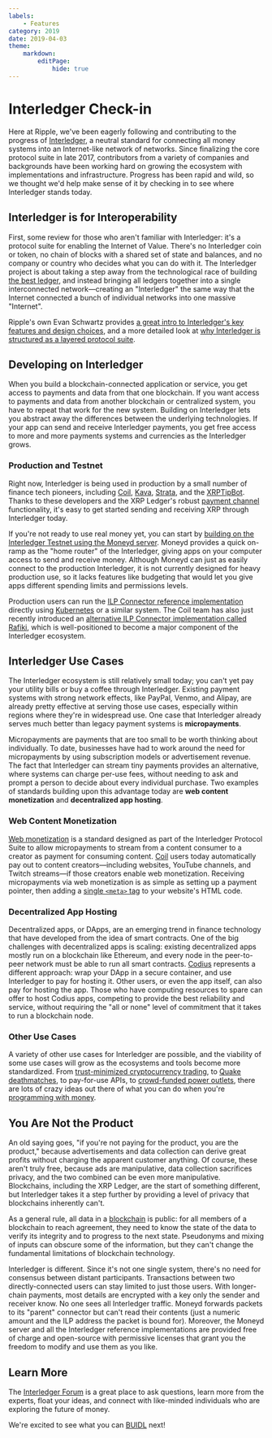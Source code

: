 ```yaml
---
labels:
    - Features
category: 2019
date: 2019-04-03
theme:
    markdown:
        editPage:
            hide: true
---
```

# Interledger Check-in

Here at Ripple, we've been eagerly following and contributing to the progress of [Interledger](https://interledger.org), a neutral standard for connecting all money systems into an Internet-like network of networks. Since finalizing the core protocol suite in late 2017, contributors from a variety of companies and backgrounds have been working hard on growing the ecosystem with implementations and infrastructure. Progress has been rapid and wild, so we thought we'd help make sense of it by checking in to see where Interledger stands today.

<!-- BREAK -->

## Interledger is for Interoperability

First, some review for those who aren't familiar with Interledger: it's a protocol suite for enabling the Internet of Value. There's no Interledger coin or token, no chain of blocks with a shared set of state and balances, and no company or country who decides what you can do with it. The Interledger project is about taking a step away from the technological race of building [the best ledger](https://developers.ripple.com/xrp-ledger-overview.html), and instead bringing all ledgers together into a single interconnected network—creating an "Interledger" the same way that the Internet connected a bunch of individual networks into one massive "Internet".

Ripple's own Evan Schwartz provides [a great intro to Interledger's key features and design choices](https://medium.com/xpring/interledger-how-to-interconnect-all-blockchains-and-value-networks-74f432e64543), and a more detailed look at [why Interledger is structured as a layered protocol suite](https://medium.com/xpring/layer-3-is-for-interoperability-ca387fa5f7e2).

## Developing on Interledger

When you build a blockchain-connected application or service, you get access to payments and data from that one blockchain. If you want access to payments and data from another blockchain or centralized system, you have to repeat that work for the new system. Building on Interledger lets you abstract away the differences between the underlying technologies. If your app can send and receive Interledger payments, you get free access to more and more payments systems and currencies as the Interledger grows.

### Production and Testnet

Right now, Interledger is being used in production by a small number of finance tech pioneers, including [Coil][], [Kava](https://kava.io/), [Strata](https://www.stratalabs.io/), and the [XRPTipBot](https://www.xrptipbot.com/). Thanks to these developers and the XRP Ledger's robust [payment channel](http://developers.ripple.com/payment-channels.html) functionality, it's easy to get started sending and receiving XRP through Interledger today.

If you're not ready to use real money yet, you can start by [building on the Interledger Testnet using the Moneyd server](https://medium.com/interledger-blog/using-moneyd-to-join-the-ilp-testnet-ba64bd42bb14). Moneyd provides a quick on-ramp as the "home router" of the Interledger, giving apps on your computer access to send and receive money. Although Moneyd can just as easily connect to the production Interledger, it is not currently designed for heavy production use, so it lacks features like budgeting that would let you give apps different spending limits and permissions levels.

Production users can run the [ILP Connector reference implementation](https://github.com/interledgerjs/ilp-connector) directly using [Kubernetes](https://kubernetes.io/) or a similar system. The Coil team has also just recently introduced an [alternative ILP Connector implementation called Rafiki](https://medium.com/interledger-blog/introducing-rafiki-e3de4710d3de), which is well-positioned to become a major component of the Interledger ecosystem.


## Interledger Use Cases

The Interledger ecosystem is still relatively small today; you can't yet pay your utility bills or buy a coffee through Interledger. Existing payment systems with strong network effects, like PayPal, Venmo, and Alipay, are already pretty effective at serving those use cases, especially within regions where they're in widespread use. One case that Interledger already serves much better than legacy payment systems is **micropayments**.

Micropayments are payments that are too small to be worth thinking about individually. To date, businesses have had to work around the need for micropayments by using subscription models or advertisement revenue. The fact that Interledger can stream tiny payments provides an alternative, where systems can charge per-use fees, without needing to ask and prompt a person to decide about every individual purchase. Two examples of standards building upon this advantage today are **web content monetization** and **decentralized app hosting**.

### Web Content Monetization

[Web monetization](https://interledger.org/rfcs/0028-web-monetization/) is a standard designed as part of the Interledger Protocol Suite to allow micropayments to stream from a content consumer to a creator as payment for consuming content. [Coil][] users today automatically pay out to content creators—including websites, YouTube channels, and Twitch streams—if those creators enable web monetization. Receiving micropayments via web monetization is as simple as setting up a payment pointer, then adding a [single `<meta>` tag](https://interledger.org/rfcs/0028-web-monetization/#examples) to your website's HTML code.

### Decentralized App Hosting

Decentralized apps, or DApps, are an emerging trend in finance technology that have developed from the idea of smart contracts. One of the big challenges with decentralized apps is scaling: existing decentralized apps mostly run on a blockchain like Ethereum, and every node in the peer-to-peer network must be able to run all smart contracts. [Codius](https://codius.org/) represents a different approach: wrap your DApp in a secure container, and use Interledger to pay for hosting it. Other users, or even the app itself, can also pay for hosting the app. Those who have computing resources to spare can offer to host Codius apps, competing to provide the best reliability and service, without requiring the "all or none" level of commitment that it takes to run a blockchain node.

### Other Use Cases

A variety of other use cases for Interledger are possible, and the viability of some use cases will grow as the ecosystems and tools become more standardized. From [trust-minimized cryptocurrency trading](https://github.com/Kava-Labs/ilp-sdk), to [Quake deathmatches](https://medium.com/interledger-blog/ildeathmatch-monetize-your-quake-games-788b0a7c624c), to pay-for-use APIs, to [crowd-funded power outlets](https://medium.com/@WietseWind/raspberry-pi-interledger-enabled-power-switch-d6966662b04b), there are lots of crazy ideas out there of what you can do when you're [programming with money](https://medium.com/interledger-blog/program-with-money-on-codius-5bec60386c5c).


## You Are Not the Product

An old saying goes, "if you're not paying for the product, you are the product," because advertisements and data collection can derive great profits without charging the apparent customer anything. Of course, these aren't truly free, because ads are manipulative, data collection sacrifices privacy, and the two combined can be even more manipulative. Blockchains, including the XRP Ledger, are the start of something different, but Interledger takes it a step further by providing a level of privacy that blockchains inherently can't.

As a general rule, all data in a [blockchain](https://www.distributedagreement.com/2018/09/24/what-is-a-blockchain/) is public: for all members of a blockchain to reach agreement, they need to know the state of the data to verify its integrity and to progress to the next state. Pseudonyms and mixing of inputs can obscure some of the information, but they can't change the fundamental limitations of blockchain technology.

Interledger is different. Since it's not one single system, there's no need for consensus between distant participants. Transactions between two directly-connected users can stay limited to just those users. With longer-chain payments, most details are encrypted with a key only the sender and receiver know. No one sees all Interledger traffic. Moneyd forwards packets to its "parent" connector but can't read their contents (just a numeric amount and the ILP address the packet is bound for). Moreover, the Moneyd server and all the Interledger reference implementations are provided free of charge and open-source with permissive licenses that grant you the freedom to modify and use them as you like.

## Learn More

The [Interledger Forum](https://forum.interledger.org/) is a great place to ask questions, learn more from the experts, float your ideas, and connect with like-minded individuals who are exploring the future of money.

We're excited to see what you can [BUIDL](https://mashable.com/article/buidl-hodl/) next!

[Coil]: https://coil.com/
